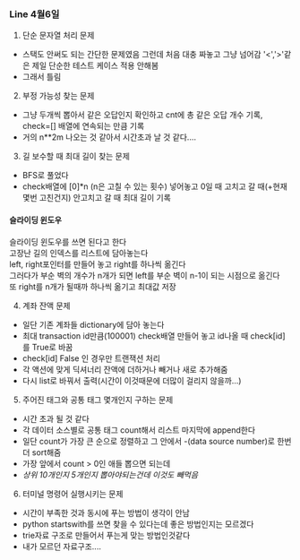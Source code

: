 ### Line 4월6일 

1. 단순 문자열 처리 문제   
- 스택도 안써도 되는 간단한 문제였음 그런데 처음 대충 짜놓고 그냥 넘어감 '<','>'같은 제일 단순한 테스트 케이스 적용 안해봄    
- 그래서 틀림     

2. 부정 가능성 찾는 문제   
- 그냥 두개씩 뽑아서 같은 오답인지 확인하고 cnt에 총 같은 오답 개수 기록, check=[] 배열에 연속되는 만큼 기록   
- 거의 n**2m 나오는 것 같아서 시간초과 날 것 같다....   

3. 길 보수할 때 최대 길이 찾는 문제   
- BFS로 풀었다   
- check배열에 [0]*n (n은 고칠 수 있는 횟수) 넣어놓고 0일 때 고치고 갈 때(+현재 몇번 고친건지) 안고치고 갈 때 최대 길이 기록   
#### 슬라이딩 윈도우   
슬라이딩 윈도우를 쓰면 된다고 한다   
고장난 길의 인덱스를 리스트에 담아놓는다   
left, right포인터를 만들어 놓고 right를 하나씩 옮긴다   
그러다가 부순 벽의 개수가 n개가 되면 left를 부순 벽이 n-1이 되는 시점으로 옮긴다   
또 right를 n개가 될때까 하나씩 옮기고 최대값 저장   

4. 계좌 잔액 문제   
- 일단 기존 계좌들 dictionary에 담아 놓는다   
- 최대 transaction id만큼(100001) check배열 만들어 놓고 id나올 때 check[id]를 True로 바꿈   
- check[id] False 인 경우만 트랜잭션 처리   
- 각 액션에 맞게 딕셔너리 잔액에 더하거나 빼거나 새로 추가해줌   
- 다시 list로 바꿔서 출력(시간이 이것때문에 더많이 걸리지 않을까...)   

5. 주어진 태그와 공통 태그 몇개인지 구하는 문제   
- 시간 초과 될 것 같다   
- 각 데이터 소스별로 공통 태그 count해서 리스트 마지막에 append한다   
- 일단 count가 가장 큰 순으로 정렬하고 그 안에서 -(data source number)로 한번 더 sort해줌   
- 가장 앞에서 count > 0인 애들 뽑으면 되는데
- *상위 10개인지 5개인지 뽑아야되는건데 이것도 빼먹음*

6. 터미널 명령어 실행시키는 문제   
- 시간이 부족한 것과 동시에 푸는 방법이 생각이 안남   
- python startswith를 쓰면 찾을 수 있다는데 좋은 방법인지는 모르겠다   
- trie자료 구조로 만들어서 푸는게 맞는 방법인것같다   
- 내가 모르던 자료구조....   